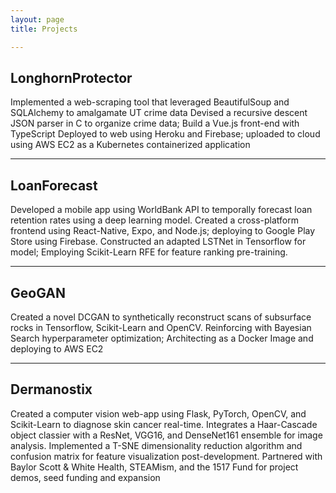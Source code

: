 ```yaml
---
layout: page
title: Projects

---
```

LonghornProtector                      
---							
Implemented a web-scraping tool that leveraged BeautifulSoup and SQLAlchemy to amalgamate UT crime data
Devised a recursive descent JSON parser in C to organize crime data;  Build a Vue.js front-end with TypeScript
Deployed to web using Heroku and Firebase; uploaded to cloud using AWS EC2 as a Kubernetes containerized application

---
LoanForecast										        
---
Developed a mobile app using WorldBank API to temporally forecast loan retention rates using a deep learning model.
Created a cross-platform frontend using React-Native, Expo, and Node.js; deploying to Google Play Store using Firebase.
Constructed an adapted LSTNet in Tensorflow for model; Employing Scikit-Learn RFE for feature ranking pre-training.

---
GeoGAN
---
Created a novel DCGAN to synthetically reconstruct scans of subsurface rocks in Tensorflow, Scikit-Learn and OpenCV. Reinforcing with Bayesian Search hyperparameter optimization; Architecting as a Docker Image and deploying to AWS EC2

---
Dermanostix
---
Created a computer vision web-app using Flask, PyTorch, OpenCV, and Scikit-Learn to diagnose skin cancer real-time. Integrates a Haar-Cascade object classier with a ResNet, VGG16, and DenseNet161 ensemble for image analysis. Implemented a T-SNE dimensionality reduction algorithm and confusion matrix for feature visualization post-development. Partnered with Baylor Scott & White Health, STEAMism, and the 1517 Fund for project demos, seed funding and expansion

